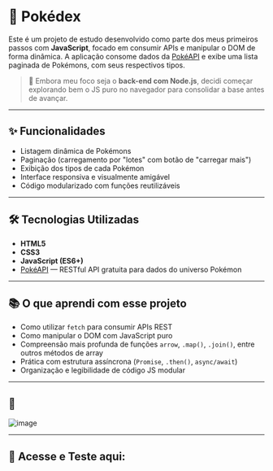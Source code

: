 # 📱 Pokédex

Este é um projeto de estudo desenvolvido como parte dos meus primeiros passos com **JavaScript**, focado em consumir APIs e manipular o DOM de forma dinâmica. A aplicação consome dados da [PokéAPI](https://pokeapi.co/) e exibe uma lista paginada de Pokémons, com seus respectivos tipos.

> 🧠 Embora meu foco seja o **back-end com Node.js**, decidi começar explorando bem o JS puro no navegador para consolidar a base antes de avançar.

---

## ✨ Funcionalidades

- Listagem dinâmica de Pokémons
- Paginação (carregamento por "lotes" com botão de "carregar mais")
- Exibição dos tipos de cada Pokémon
- Interface responsiva e visualmente amigável
- Código modularizado com funções reutilizáveis

---

## 🛠️ Tecnologias Utilizadas

- **HTML5**
- **CSS3**
- **JavaScript (ES6+)**
- [PokéAPI](https://pokeapi.co/) — RESTful API gratuita para dados do universo Pokémon

---

## 📚 O que aprendi com esse projeto

- Como utilizar `fetch` para consumir APIs REST
- Como manipular o DOM com JavaScript puro
- Compreensão mais profunda de funções `arrow`, `.map()`, `.join()`, entre outros métodos de array
- Prática com estrutura assíncrona (`Promise`, `.then()`, `async/await`)
- Organização e legibilidade de código JS modular

---

## 📸

![image](https://github.com/user-attachments/assets/55e3be64-82b1-47a0-85f1-a36890270c44)


---

## 🚀 Acesse e Teste aqui:

